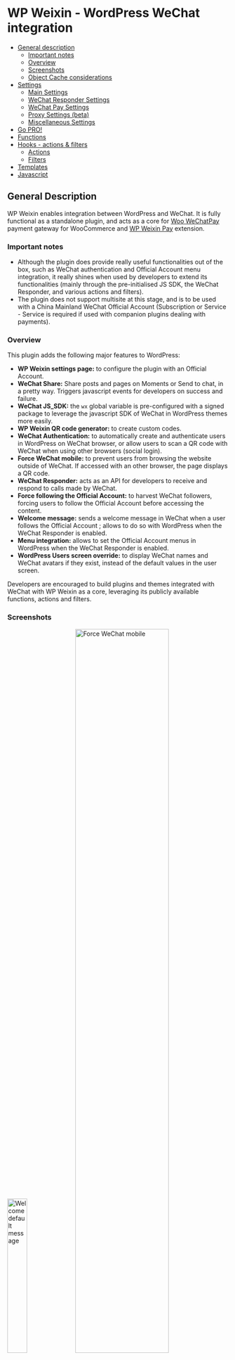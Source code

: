 
# WP Weixin - WordPress WeChat integration

* [General description](#user-content-general-description)
	* [Important notes](#user-content-important-notes)
	* [Overview](#user-content-overview)
	* [Screenshots](#user-content-screenshots)
	* [Object Cache considerations](#user-content-object-cache-considerations)
* [Settings](#user-content-settings)
	* [Main Settings](#user-content-main-settings)
	* [WeChat Responder Settings](#user-content-wechat-responder-settings)
	* [WeChat Pay Settings](#user-content-wechat-pay-settings---pro)
	* [Proxy Settings (beta)](#user-content-proxy-settings-beta)
	* [Miscellaneous Settings](#user-content-miscellaneous-settings)
* [Go PRO!](#user-content-go-pro)
* [Functions](#user-content-functions)
* [Hooks - actions & filters](#user-content-hooks---actions--filters)
	* [Actions](#user-content-actions)
	* [Filters](#user-content-filters)
* [Templates](#user-content-templates)
* [Javascript](#user-content-javascript)

## General Description

WP Weixin enables integration between WordPress and WeChat. It is fully functional as a standalone plugin, and acts as a core for [Woo WeChatPay](https://anyape.com/woo-wechatpay.html) payment gateway for WooCommerce and [WP Weixin Pay](https://anyape.com/wp-weixin-pay.html) extension.

### Important notes

* Although the plugin does provide really useful functionalities out of the box, such as WeChat authentication and Official Account menu integration, it really shines when used by developers to extend its functionalities (mainly through the pre-initialised JS SDK, the WeChat Responder, and various actions and filters).
* The plugin does not support multisite at this stage, and is to be used with a China Mainland WeChat Official Account (Subscription or Service - Service is required if used with companion plugins dealing with payments).

### Overview

This plugin adds the following major features to WordPress:

* **WP Weixin settings page:** to configure the plugin with an Official Account.
* **WeChat Share:** Share posts and pages on Moments or Send to chat, in a pretty way. Triggers javascript events for developers on success and failure.
* **WeChat JS_SDK:** the `wx` global variable is pre-configured with a signed package to leverage the javascript SDK of WeChat in WordPress themes more easily. 
* **WP Weixin QR code generator:** to create custom codes.
* **WeChat Authentication:** to automatically create and authenticate users in WordPress on WeChat browser, or allow users to scan a QR code with WeChat when using other browsers (social login).
* **Force WeChat mobile:** to prevent users from browsing the website outside of WeChat. If accessed with an other browser, the page displays a QR code.
* **WeChat Responder:** acts as an API for developers to receive and respond to calls made by WeChat.
* **Force following the Official Account:** to harvest WeChat followers, forcing users to follow the Official Account before accessing the content.
* **Welcome message:** sends a welcome message in WeChat when a user follows the Official Account ; allows to do so with WordPress when the WeChat Responder is enabled.
* **Menu integration:** allows to set the Official Account menus in WordPress when the WeChat Responder is enabled.
* **WordPress Users screen override:** to display WeChat names and WeChat avatars if they exist, instead of the default values in the user screen.

Developers are encouraged to build plugins and themes integrated with WeChat with WP Weixin as a core, leveraging its publicly available functions, actions and filters.  
### Screenshots

<img src="https://froger.me/wp-content/uploads/2018/04/wp-weixin-welcome-default.png" alt="Welcome default message" width="30%"> <img src="https://froger.me/wp-content/uploads/2018/04/wp-weixin-force-wechat-mobile.png" alt="Force WeChat mobile" width="65%"> <img src="https://froger.me/wp-content/uploads/2018/04/wp-weixin-settings.png" alt="WP Weixin Settings" width="100%"> <img src="https://froger.me/wp-content/uploads/2018/04/wp-weixin-responder-settings.png" alt="WP Weixin Responder settings" width="100%"> <img src="https://froger.me/wp-content/uploads/2018/04/wp-weixin-misc-settings.png" alt="WP Weixin Miscellaneous settings" width="100%"> <img src="https://froger.me/wp-content/uploads/2018/04/wp-weixin-qr-generator.png" alt="WP Weixin QR code generator" width="42%"> <img src="https://froger.me/wp-content/uploads/2018/04/wp-weixin-users-screen.png" alt="WP Weixin Users screen" width="55%"> 

### Object Cache considerations

This plugin uses WordPress `WP_Object_Cache` to optimise the number of database queries, ensuring only the proper amount is fired on each pageload. Because the `WP_Object_Cache` object can be affected by third-party plugins, it is required that such plugins implement the `wp_cache_add_non_persistent_groups` function to avoid side effects.  

See below examples of popular cache plugins compatible with WP Weixin:

* [W3 Total Cache](http://wordpress.org/extend/plugins/w3-total-cache/)
* [APC Object Cache](https://github.com/l3rady/WordPress-APC-Object-Cache) / [APCu Object Cache](https://github.com/l3rady/WordPress-APCu-Object-Cache)
* [Redis Object Cache](https://github.com/ericmann/Redis-Object-Cache) 

## Settings

The following settings can be accessed on the WP Weixin settings page.

### Main Settings

Required settings below are the **minimal configuration** necessary for the plugin to have any effect.  

Name                                | Required | Type      | Description                                                                                                                  
----------------------------------- |:--------:|:---------:| ------------------------------------------------------------------------------------------------------------------------------
Enable                              | Yes      | checkbox  | Enable WP Weixin - requires a valid configuration.                                                                            
WeChat App ID                       | Yes      | text      | The AppId in the backend at `https://mp.weixin.qq.com/` under Development > Basic configuration.                              
WeChat App Secret                   | Yes      | text      | The AppSecret in the backend at `https://mp.weixin.qq.com/` under Development > Basic configuration.                          
WeChat OA Name                      | No       | text      | The name of the Official Account (recommended to enter the actual name).                                                      
WeChat OA Logo URL                  | No       | text      | A URL to the logo of the Official Account - (recommended enter the URL of a picture of the actual logo).                      
Enable WeChat mobile authentication | No       | checkbox  | If enabled, users will be authenticated with their wechat account in WordPress (if not, a session cookie `wx_openId` is set). 
Force WeChat mobile                 | No       | checkbox  | Make the website accessible only through the WeChat browser.<br>If accessed with another browser, the page displays a QR code.
Force follow (any page)             | No       | checkbox  | Require the user to follow the Official Account before accessing the site with the WeChat browser.                            

### WeChat Responder Settings

Name                      | Type      | Description                                                                                                                                                                                                                                                                            
------------------------- |:---------:| ---------------------------------------------------------------------------------------------------------------------------------------------------------------------------------------------------------------------------------------------------------------------------------------
Use WeChat Responder      | checkbox  | Allow the website to receive messages from WeChat and respond to them. Server configuration must be enabled and configured in `https://mp.weixin.qq.com/` under Development > Basic configuration. Required if using "Force follow" option in the Main Settings or WeChat Pay settings.                                                                                                                                                                                                                                                                                                                 
WeChat Token              | text      | The Token in the backend at `https://mp.weixin.qq.com/` under Development > Basic configuration.                                                                                                                                                                                                                                                                                                                                                                                                                                                                                                         
Encode messages           | checkbox  | Encode the communication between the website and the WeChat API (recommended).                                                                                                                                                                                                                                                                                                                                                                                                                                                                                                                           
WeChat AES Key            | text      | The EncodingAESKey in the backend at `https://mp.weixin.qq.com/` under<br/> Development > Basic configuration.                                                                                                                                                                                                                                                                                                                                                                                                                                                                                           
Send welcome message      | checkbox  | Send a welcome message when a user follows the Official Account.<br/>The following filters can be used to change the default values of the message:<ul><li>`apply_filters( 'wp_weixin_follower_welcome_title', string $title, mixed $before_subscription );`</li><li>`apply_filters( 'wp_weixin_follower_welcome_description', string $description, mixed $before_subscription );`</li><li>`apply_filters( 'wp_weixin_follower_welcome_url', string $url, mixed $before_subscription );`</li><li>`apply_filters( 'wp_weixin_follower_welcome_pic_url', string $pic_url, mixed $before_subscription );`</li></ul>
Welcome message image URL | text      | A URL to the image used for the welcome message sent after a user follows the Official Account (external or from the Media Library).<br>Default image is in `/wp-weixin/images/default-welcome.png`.                                                                                                                                                                                                                                                                                                                                                                                                    

### WeChat Pay Settings - PRO

These settings are only available if WP Weixin Pay and/or Woo WeChatPay are installed and activated. See [Go PRO!](#user-content-go-pro) for more details.

Name                                | Type      | Description                                                                                                                                                                                                                     | Requirement                             
----------------------------------- |:---------:|-------------------------------------------------------------------------------------------------------------------------------------------------------------------------------------------------------------------------------- | :--------------------------------------:
Use merchant platform               | checkbox  | Allow users to send money to the Service Account with WeChat - an account at `https://pay.weixin.qq.com/` is necessary. This setting is not configurable (forced to checked and hidden) if Woo WeChatPay plugin is activated.   | WP Weixin Pay                           
Custom amount transfer 			    | checkbox  | Allow users to do custom amount transfers and admins to create payment QR Codes.                                          																									      | WP Weixin Pay                           
Force follow (account and checkout) | checkbox  | Require the user to follow the Official Account before accessing the checkout and account pages with the WeChat browser. This setting is only available if WooCommerce is activated.                                            | Woo WeChatPay                           
WeChat Merchant App ID              | text      | The AppID in the backend at `https://pay.weixin.qq.com/` - can be different from the WeChat App ID as the WeChat Pay account may be linked to a different AppID. Leave empty to use the WeChat App ID.                          | WP Weixin Pay<br>**or**<br>Woo WeChatPay  
WeChat Merchant ID                  | text      | The Merchant ID in the backend at `https://pay.weixin.qq.com/index.php/extend/pay_setting`.                                                                                                                                     | WP Weixin Pay<br>**or**<br>Woo WeChatPay  
WeChat Merchant Key                 | text      | The Merchant Key in the backend at `https://pay.weixin.qq.com/`.                                                                                                                                                                | WP Weixin Pay<br>**or**<br>Woo WeChatPay  

In addition to these settings, the plugin provides onscreen help for what values to input for the different URLs in the merchant account's API configuration screen.

### Proxy Settings (beta)

Name        | Type     | Description                              
----------- |:--------:| -----------------------------------------
Use a proxy | checkbox | Enable proxy.                            
Proxy Host  | text     | IP address or URI of the proxy host.     
Proxy Port  | text     | Port to use to connect to the proxy host.

Depending on your server configuration, a proxy may be needed if WordPress is behind a firewall or within a company network.

### Miscellaneous Settings

Name                                             | Type     | Description                                                                                                                                                                                                                                                                                                                                                                                                                                                                                                                                                                                                                                                                                                    
------------------------------------------------ |:--------:| ---------------------------------------------------------------------------------------------------------------------------------------------------------------------------------------------------------------------------------------------------------------------------------------------------------------------------------------------------------------------------------------------------------------------------------------------------------------------------------------------------------------------------------------------------------------------------------------------------------------------------------------------------------------------------------------------------------------
Show WeChat name and pictures in Users list page | checkbox | Override the display of the WordPress account names and avatars.                                                                                                                                                                                                                                                                                                                                                                                                                                                                                                                                                                                                                                               
Official Account menu language awareness         | checkbox | Customise the menu of the Official Account depending on user's language. By default, the language of the menu corresponding to the website's default language is used.<br/>This setting is only available if WPML is activated.                                                                                                                                                                                                                                                                                                                                                                                                                                                                                
Use custom persistence for access_token          | checkbox | Use a custom persistence method for the Official Account access_token and its expiry timestamp.<br/>**Warning** - requires the implementation of:<ul><li>`add_filter( 'wp_weixin_get_access_info', $access_info, 10, 0 );`</li><li>`add_action( 'wp_weixin_save_access_info', $access_info, 10, 1 );`</li></ul>The parameter `$access_info` is an array with the keys `token` and `expiry`.<br/>Add the hooks above in a `plugins_loaded` action with a priority of `5` or less.<br/>Useful to avoid a race condition if the access_token information needs to be shared between multiple platforms.<br/>When unchecked, access_token & expiry timestamp are stored in the WordPress options table in the database.

## Go PRO!

To integrate WeChat Pay with WordPress, there are several possibilities using exclusive plugins:
* **Use Woo WeChatPay** with WP Weixin on a WooCommerce website: Woo WeChatPay is a payment gateway for WooCommerce allowing a website to receive payments for orders via WeChat, both on mobile and desktop/laptop. See [Woo WeChatPay details](https://anyape.com/woo-wechatpay.html) to see how to get it.
* **Use WP Weixin Pay** with WP Weixin: with this extension, you can receive payments with an emulated "Transfer" screen, without needing any e-commerce plugin. See [WP Weixin Pay details](https://anyape.com/wp-weixin-pay.html) to see how to get it.
* Combine all the plugins!

The combination of WP Weixin, WP Weixin Pay and Woo WeChatPay is maybe the best clean, fully documented, i18n-ready, powerful suite of plugins integrating WordPress with WeChat.

## Functions
The functions listed below are made publicly available by the plugin for theme and plugin developers. Although the main classes can theoretically be instanciated without side effect if the `$hook_init` parameter is set to `false`, it is recommended to use only the following functions as there is no guarantee future updates won't introduce changes of behaviors.

```php
wp_weixin_is_wechat();
```  

**Description**  
Wether the visitor is using the WeChat browser.  

**Return value**  
> (bool) true if using the WeChat browser, false otherwise

```php
wp_weixin_get_user_by_openid( string $openid );
```  

**Description**  
Get a WordPress user by WeChat openid.  

**Parameters**  
> (string) A WeChat openid.

**Return value**  
> (mixed) a WP_User if a WordPress user with a corresponding WeChat openid exists, false otherwise

```php
wp_weixin_get_user_by_unionid( string $openid );
```  

**Description**  
Get a WordPress user by WeChat unionid.  

**Parameters**  
> (string) A WeChat unionid.

**Return value**  
> (mixed) a WP_User if a WordPress user with a corresponding WeChat unionid exists, false otherwise

## Hooks - actions & filters

WP Weixin gives developers the possibilty to customise its behavior with a series of custom actions and filters. 

### Actions

```php
do_action( 'wp_weixin_responder', array $request_data );
```

**Description**  
Fired after receiving a request from WeChat.  

**Parameters**  
> (array) The data sent in the request from WeChat
___

```php
do_action( 'wp_weixin_save_access_info', array $access_info );

```

**Description**  
Fired after renewing the Official Account access_token if custom persistence is used. Used to save the access information - particularly useful to avoid a race condition if the access_token needs to be shared between multiple platforms.

**Parameters**  
$access_info
> (array) The access information in an associative array. Keys are `token` and `expiry`.
___

### Filters
```php
apply_filters( 'wp_weixin_browser_page_qr_src', string $src );
```

**Description**  
Filter the source of the QR code to show on other browsers for a page only accessible through WeChat browser.  

**Parameters**  
$src
> (string) The source of the QR code to show on other browsers - default empty

**Hooked**
WP_Weixin_Auth::get_browser_page_qr_src()
___

```php
apply_filters( 'wp_weixin_subscribe_src', string $src );
```

**Description**  
Filter the source of the QR code used to follow the Official Account.  

**Parameters**  
$src
> (string) The source of the QR code - default empty

**Hooked**
WP_Weixin_Auth::get_subscribe_src()
___

```php
apply_filters( 'wp_weixin_follower_notice_title', string $title );
```

**Description**  
Filter the title of the page displaying the QR code to follow the Official Account.  

**Parameters**  
> (string) The title of the page - default "Follow Us!"
___

```php
apply_filters( 'wp_weixin_follower_notice', string $notice );
```

**Description**  
Filter the message displayed on the page displaying the QR code to follow the Official Account.  

**Parameters**  
> (string) The displayed message - default "Please scan this QR Code to follow us before accessing this content."
___

```php
apply_filters( 'wp_weixin_auth_needed', bool $needs_auth );
```

**Description**  
Wether the page needs the user to be authenticated using WeChat. When "Enable WeChat mobile authentication" is checked in the settings, pages need authentication by default, unless they are whitelisted using this filter. By default, all the admin pages are whitelisted and accessible outside WeChat.  

**Parameters**  
$needs_auth
> (bool) true if authentication is needed to visit the page, false otherwise
___

```php
apply_filters( 'wp_weixin_debug', bool $debug );
```

**Description**  
Filter wether to activate debug mode (php error logs and javascript console message).  

**Parameters**  
$debug
> (bool) true if debug mode is activated, false otherwise - default false
___

```php
apply_filters( 'wp_weixin_follower_welcome_title', string $title, mixed $before_subscription );
```

**Description**  
Filter the title of the message the user receives when following the Official Account.  

**Parameters**  
$title
> (string) The title  

$before_subscription
> (mixed) If numeric, the WP_Post ID of the last page the user was visiting ; if string, the URL of the last page the user was visiting - default site_url()
___

```php
apply_filters( 'wp_weixin_follower_welcome_description', string $description, mixed $before_subscription );
```

**Description**  
Filter the description of the message the user receives when following the Official Account.  

**Parameters**  
$description
> (string) The description  

$before_subscription
> (mixed) If numeric, the WP_Post ID of the last page the user was visiting ; if string, the URL of the last page the user was visiting - default site_url()
___

```php
apply_filters( 'wp_weixin_follower_welcome_url', string $url, mixed $before_subscription );
```

**Description**  
Filter the URL of the message the user receives when following the Official Account.  

**Parameters**  
$url
> (string) The URL  

$before_subscription
> (mixed) If numeric, the WP_Post ID of the last page the user was visiting ; if string, the URL of the last page the user was visiting - default site_url()
___

```php
apply_filters( 'wp_weixin_follower_welcome_pic_url', string $pic_url, mixed $before_subscription );
```

**Description**  
Filter the URL of the picture displayed on the message the user receives when following the Official Account.  

**Parameters**  
$pic_url
> (string) The URL of the picture  

$before_subscription
> (mixed) If numeric, the WP_Post ID of the last page the user was visiting ; if string, the URL of the last page the user was visiting - default site_url()
___

```php
apply_filters( 'wp_weixin_get_access_info', array $access_info );
```

Filter the access_token and expiry when requesting the WeChat object if custom persistence is used - particularly useful to avoid a race condition if the access_token needs to be shared between multiple platforms.

**Parameters**  
$access_info
> (array) The access information in an associative array. Keys are `token` and `expiry`.
___

```php
apply_filters( 'wp_weixin_jsapi_urls', array $jsapi_urls );
```

As an effect only if [Woo WeChatPay](https://anyape.com/woo-wechatpay.html) payment gateway for WooCommerce and/or [WP Weixin Pay](https://anyape.com/wp-weixin-pay.html) extension is activated.  
Filter the URLs necessary to register on the WeChat merchant account's API configuration screen - particularly useful if another plugin implements some sort of custom checkout page with a URL not registered in WooCommerce.

**Parameters**  
$jsapi_urls
> (array) The URLs to register on the WeChat merchant account's API configuration screen.
___

```php
apply_filters( 'wp_weixin_auth_redirect', $redirect, $auth, $has_error );
```

Filter the url to redirect to when QR code authentication in classic browsers is performed.

**Parameters**  
$redirect
> (mixed) The url to redirect to when authentication is performed, or false if no redirect. Default is `home_ulr( '/' )` in case of successful authentication.  

$auth
> (bool) Wether the authentication was a performed - `true` if successful, `false` if an error occurred.  

$has_error
> (bool) Wether an error occurred.  
___

```php
apply_filters( 'wp_weixin_auth_heartbeat_frequency', $frequency );
```

Filter the frequency of the checks when performing QR code authentication in classic browsers.

**Parameters**  
$frequency
> (int) The frequency in milliseconds. Default `1000`.  
___

```php
apply_filters( 'wp_weixin_auth_qr_cleanup_frequency', $frequency );
```

Filter the frequency to clean up expired authentication QR code data.

**Parameters**  
$frequency
> (string) The frequency. Default `'hourly'`.  
___

```php
apply_filters( 'wp_weixin_auth_qr_lifetime', $lifetime );
```

Filter the lifetime of an authentication QR code.

**Parameters**  
$lifetime
> (int) The lifetime in seconds. Default `600`.  
___

## Templates

The following plugin files are included using `locate_template()` function of WordPress. This means they can be overloaded in the active WordPress theme if a file with the same name exists at the root of the theme.  
The style applied to this template is in `wp-weixin/css/main.css`.
___

```
wp-weixin-subscribe.php
```  

**Description**  
The template of the page displaying the QR code to follow the Official Account.  

**Variables**  
None. It uses the `wp_weixin_subscribe_src` filter to get the source of the QR code image.

___

```
wp-weixin-browser-qr.php
```  

**Description**  
The template of the page displaying the QR code when the website is accessible only through the WeChat browser.  

**Variables**  
None. It uses the `wp_weixin_browser_page_qr_src` filter to get the source of the QR code image.

___

```
wp-weixin-auth-form-link.php
```  

**Description**  
The template of the link displayed below the login, registration and forgot password forms.  

**Variables**  
None.

___

```
wp-weixin-auth-page.php
```  

**Description**  
The template of the WeChat screen displayed for QR code authentication in classic browsers.  

**Variables**  
None.

___

```
wp-weixin-mobile-auth-check.php
```  

**Description**  
The template of the WeChat mobile browser screen displayed when authenticating via QR code authentication in classic browsers.  

**Variables**  
$auth_qr_data
(array) Data related to the authentication. Value type and keys: (bool) `auth`, (int) `user_id`, (array) `error`, (bool|string) `redirect`. The `redirect` value is not actually used for redirection by default on mobile (used after authentication on desktop).
___


## Javascript

The global variable `wx` is already properly signed and initialised with the complete `jsApiList`.  
To use it properly, developers must include their scripts with a priority of `6` or more and `wp-weixin-main-script` as a dependency.  

In addition, the following listeners may be subscribed to:
___
```Javascript
window.wpWeixinShareTimelineSuccessListener( callback );
```

Subscribing to this listener will execute the `callback` function after sharing the post on WeChat Moments succeeded.  

**Parameters passed to the callback**  
shareInfo
> (object) The share information sent to the WeChat JS_SDK. Attributes are `title`, `desc`, `link`, `imgUrl`.  
___
```Javascript
window.wpWeixinShareTimelineFailureListener( callback );
```

Subscribing to this listener will execute the `callback` function after sharing the post on WeChat Moments failed.  

**Parameters passed to the callback**  
shareInfo
> (object) The share information sent to the WeChat JS_SDK. Attributes are `title`, `desc`, `link`, `imgUrl`.  
___
```Javascript
window.wpWeixinShareAppMessageSuccessListener( callback );`
```

Subscribing to this listener will execute the `callback` function after sharing the post with WeChat "Send to chat" succeeded.  

**Parameters passed to the callback**  
shareInfo
> (object) The share information sent to the WeChat JS_SDK. Attributes are `title`, `desc`, `link`, `imgUrl`.  
___
```Javascript
window.wpWeixinShareAppMessageFailureListener( callback );
```

Subscribing to this listener will execute the `callback` function after sharing the post with WeChat "Send to chat" failed.  

**Parameters passed to the callback**  
shareInfo
> (object) The share information sent to the WeChat JS_SDK. Attributes are `title`, `desc`, `link`, `imgUrl`.  